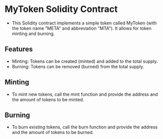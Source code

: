 # MyToken Solidity Contract
* This Solidity contract implements a simple token called MyToken (with the token name "META" and abbreviation "MTA"). It allows for token minting and burning.

## Features
* Minting: Tokens can be created (minted) and added to the total supply.
* Burning: Tokens can be removed (burned) from the total supply.

## Minting
* To mint new tokens, call the mint function and provide the address and the amount of tokens to be minted.

## Burning
* To burn existing tokens, call the burn function and provide the address and the amount of tokens to be burned.
